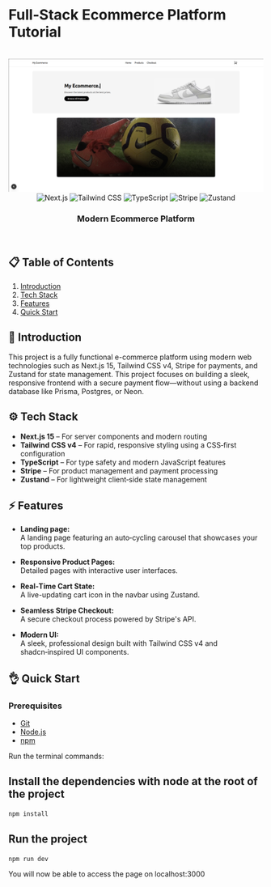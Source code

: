 # Full‑Stack Ecommerce Platform Tutorial

<div align="center">
  <br />
    <img src="./banner.png" alt="Project Banner">
  <br />
  <div>
    <img src="https://img.shields.io/badge/-Next.js-000?style=for-the-badge&logo=next.js" alt="Next.js" />
    <img src="https://img.shields.io/badge/-TailwindCSS-38B2AC?style=for-the-badge&logo=tailwindcss" alt="Tailwind CSS" />
    <img src="https://img.shields.io/badge/-TypeScript-3178C6?style=for-the-badge&logo=typescript" alt="TypeScript" />
    <img src="https://img.shields.io/badge/-Stripe-6772e5?style=for-the-badge&logo=stripe&logoColor=white" alt="Stripe" />
    <img src="https://img.shields.io/badge/-Zustand-000?style=for-the-badge" alt="Zustand" />
  </div>
  <h3 align="center">Modern Ecommerce Platform</h3>
  <br />
</div>

## 📋 Table of Contents

1. [Introduction](#introduction)
2. [Tech Stack](#tech-stack)
3. [Features](#features)
4. [Quick Start](#quick-start)

## 🚀 Introduction

This project is a fully functional e-commerce platform using modern web technologies such as Next.js 15, Tailwind CSS v4, Stripe for payments, and Zustand for state management. This project focuses on building a sleek, responsive frontend with a secure payment flow—without using a backend database like Prisma, Postgres, or Neon.

## ⚙️ Tech Stack

-   **Next.js 15** – For server components and modern routing
-   **Tailwind CSS v4** – For rapid, responsive styling using a CSS‑first configuration
-   **TypeScript** – For type safety and modern JavaScript features
-   **Stripe** – For product management and payment processing
-   **Zustand** – For lightweight client‑side state management

## ⚡️ Features

-   **Landing page:**  
    A landing page featuring an auto‑cycling carousel that showcases your top products.

-   **Responsive Product Pages:**  
    Detailed pages with interactive user interfaces.

-   **Real‑Time Cart State:**  
    A live-updating cart icon in the navbar using Zustand.

-   **Seamless Stripe Checkout:**  
    A secure checkout process powered by Stripe's API.

-   **Modern UI:**  
    A sleek, professional design built with Tailwind CSS v4 and shadcn‑inspired UI components.

## 👌 Quick Start

### Prerequisites

-   [Git](https://git-scm.com/)
-   [Node.js](https://nodejs.org/en/)
-   [npm](https://www.npmjs.com/)

Run the terminal commands:

## Install the dependencies with node at the root of the project

```sh
npm install
```

## Run the project

```sh
npm run dev
```

You will now be able to access the page on localhost:3000
